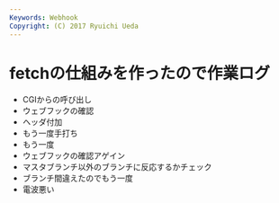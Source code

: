 ```yaml
---
Keywords: Webhook
Copyright: (C) 2017 Ryuichi Ueda
---
```


# fetchの仕組みを作ったので作業ログ

* CGIからの呼び出し
* ウェブフックの確認
* ヘッダ付加
* もう一度手打ち
* もう一度
* ウェブフックの確認アゲイン
* マスタブランチ以外のブランチに反応するかチェック
* ブランチ間違えたのでもう一度
* 電波悪い
